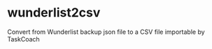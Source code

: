 wunderlist2csv
==============

Convert from Wunderlist backup json file to a CSV file importable by TaskCoach
